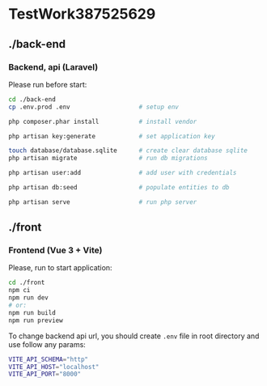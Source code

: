 # TestWork387525629


## ./back-end

### Backend, api (Laravel)


Please run before start:

```bash
cd ./back-end
cp .env.prod .env                   # setup env

php composer.phar install           # install vendor

php artisan key:generate            # set application key

touch database/database.sqlite      # create clear database sqlite
php artisan migrate                 # run db migrations

php artisan user:add                # add user with credentials

php artisan db:seed                 # populate entities to db 

php artisan serve                   # run php server
```



## ./front

### Frontend (Vue 3 + Vite)



Please, run to start application:
```sh
cd ./front
npm ci
npm run dev
# or:
npm run build
npm run preview
```


To change backend api url, you should create `.env` file in root directory and use follow any params:
```bash
VITE_API_SCHEMA="http"
VITE_API_HOST="localhost"
VITE_API_PORT="8000"
```


